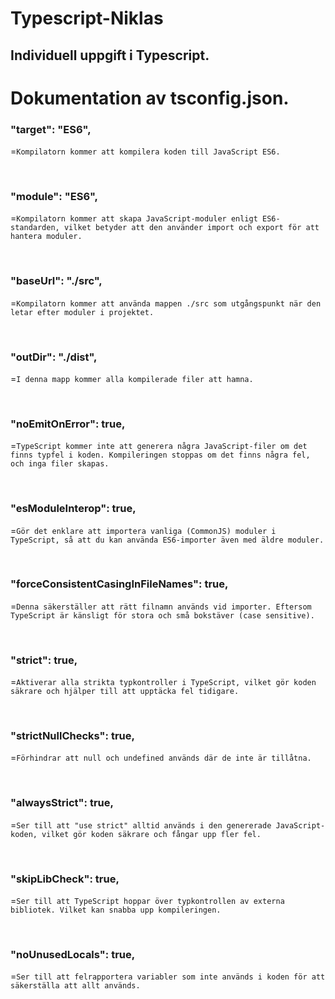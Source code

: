 # Typescript-Niklas
## Individuell uppgift i Typescript.

# Dokumentation av tsconfig.json.

### "target": "ES6", 
=```` Kompilatorn kommer att kompilera koden till JavaScript ES6. ````

<br>

### "module": "ES6",
=````Kompilatorn kommer att skapa JavaScript-moduler enligt ES6-standarden, vilket betyder att den använder import och export för att hantera moduler.````

<br>

### "baseUrl": "./src",
=````Kompilatorn kommer att använda mappen ./src som utgångspunkt när den letar efter moduler i projektet.````

<br>

### "outDir": "./dist",
=````I denna mapp kommer alla kompilerade filer att hamna.````

<br>

### "noEmitOnError": true,
=````TypeScript kommer inte att generera några JavaScript-filer om det finns typfel i koden. Kompileringen stoppas om det finns några fel, och inga filer skapas.````

<br>

### "esModuleInterop": true,
=````Gör det enklare att importera vanliga (CommonJS) moduler i TypeScript, så att du kan använda ES6-importer även med äldre moduler.````

<br>

### "forceConsistentCasingInFileNames": true,
=````Denna säkerställer att rätt filnamn används vid importer. Eftersom TypeScript är känsligt för stora och små bokstäver (case sensitive).````

<br>

### "strict": true,
=````Aktiverar alla strikta typkontroller i TypeScript, vilket gör koden säkrare och hjälper till att upptäcka fel tidigare.````

<br>

### "strictNullChecks": true,
=````Förhindrar att null och undefined används där de inte är tillåtna.````

<br>

### "alwaysStrict": true,
=````Ser till att "use strict" alltid används i den genererade JavaScript-koden, vilket gör koden säkrare och fångar upp fler fel.````

<br>

### "skipLibCheck": true,
=````Ser till att TypeScript hoppar över typkontrollen av externa bibliotek. Vilket kan snabba upp kompileringen.````

<br>

### "noUnusedLocals": true,
=````Ser till att felrapportera variabler som inte används i koden för att säkerställa att allt används.````
